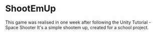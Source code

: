 # ShootEmUp

This game was realised in one week after following the Unity Tutorial - Space Shooter
It's a simple shootem up, created for a school project.

